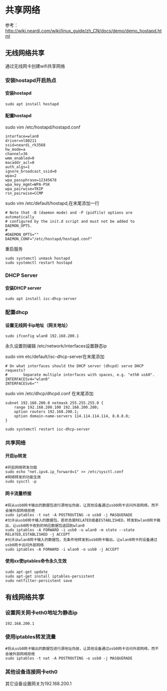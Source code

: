# 共享网络
参考：http://wiki.neardi.com/wiki/linux_guide/zh_CN/docs/demo/demo_hostapd.html
## 无线网络共享
通过无线网卡创建wifi共享网络

### 安装hostapd开启热点
#### 安装hostapd
```
sudo apt install hostapd

```
#### 配置hostapd

sudo vim /etc/hostapd/hostapd.conf
```
interface=wlan0
driver=nl80211
ssid=neardi_rk3568
hw_mode=a
channel=36
wmm_enabled=0
macaddr_acl=0
auth_algs=1
ignore_broadcast_ssid=0
wpa=2
wpa_passphrase=12345678
wpa_key_mgmt=WPA-PSK
wpa_pairwise=TKIP
rsn_pairwise=CCMP
```
sudo vim /etc/default/hostapd,在末尾添加一行
```
# Note that -B (daemon mode) and -P (pidfile) options are automatically
# configured by the init.d script and must not be added to DAEMON_OPTS.
#
#DAEMON_OPTS=""
DAEMON_CONF="/etc/hostapd/hostapd.conf"
```
重启服务
```
sudo systemctl unmask hostapd
sudo systemctl restart hostapd
```
### DHCP Server
#### 安装DHCP server
```
sudo apt install isc-dhcp-server

```

### 配置dhcp
#### 设置无线网卡ip地址（网关地址）
```
sudo ifconfig wlan0 192.168.200.1
```
永久设置则编辑 /etc/network/interfaces设置静态ip

sudo vim etc/default/isc-dhcp-server在末尾添加
```
# On what interfaces should the DHCP server (dhcpd) serve DHCP requests?
#       Separate multiple interfaces with spaces, e.g. "eth0 usb0".
INTERFACESv4="wlan0"
INTERFACESv6=""
```
sudo vim /etc/dhcp/dhcpd.conf 在末尾添加
```              
subnet 192.168.200.0 netmask 255.255.255.0 {                          
	range 192.168.200.100 192.168.200.200;                  
	option routers 192.168.200.1;           
	option domain-name-servers 114.114.114.114, 8.8.8.8;           
}       
```

```
sudo systemctl restart isc-dhcp-server
```
### 共享网络
#### 开启ip转发
```
#开启网络转发功能
sudo echo "net.ipv4.ip_forward=1" >> /etc/sysctl.conf
#网络转发的功能生效
sudo sysctl -p

```
#### 网卡流量桥接
```
#将从usb0网卡输出的数据包进行源地址伪装，让其他设备通过usb0网卡访问外部网络，而不会被外部网络拒绝
sudo iptables -t nat -A POSTROUTING -o usb0 -j MASQUERADE
#允许从usb0网卡输入的数据包，若状态是RELATED或者ESTABLISHED，转发到wlan0网卡输出，让usb0网卡收到的响应数据包返回到wlan0
sudo iptables -A FORWARD -i usb0 -o wlan0 -m state --state RELATED,ESTABLISHED -j ACCEPT
#允许从wlan0网卡输入的数据包，无条件地转发到usb0网卡输出，让wlan0网卡的设备通过usb0网卡访问外部网络
sudo iptables -A FORWARD -i wlan0 -o usb0 -j ACCEPT
```

#### 使用xx使iptables命令永久生效
```
sudo apt-get update
sudo apt-get install iptables-persistent
sudo netfilter-persistent save
```

## 有线网络共享
### 设置网关网卡eth0地址为静态ip
```
192.168.200.1
```
### 使用iptables转发流量
```
#将从usb0网卡输出的数据包进行源地址伪装，让其他设备通过usb0网卡访问外部网络，而不会被外部网络拒绝
sudo iptables -t nat -A POSTROUTING -o usb0 -j MASQUERADE

```
### 其他设备连接网卡eth0
其它设备设置网关为192.168.200.1

